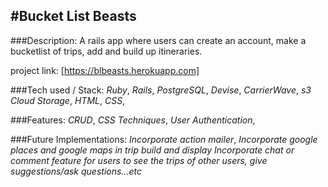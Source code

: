 

#Bucket List Beasts
----

###Description:
A rails app where users can create an account, make a bucketlist of trips, add and build up itineraries.  

project link:
[https://blbeasts.herokuapp.com]

###Tech used / Stack:
*Ruby*,
*Rails*,
*PostgreSQL*,
*Devise*,
*CarrierWave*,
*s3 Cloud Storage*,
*HTML*,
*CSS*,

###Features:
*CRUD*,
*CSS Techniques*,
*User Authentication*,

###Future Implementations:
*Incorporate action mailer*,
*Incorporate google places and google maps in trip build and display*
*Incorporate chat or comment feature for users to see the trips of other users, give suggestions/ask questions...etc*
